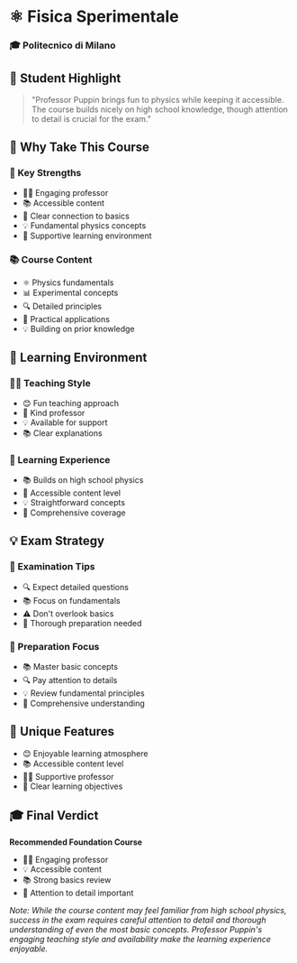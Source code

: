 # ⚛️ Fisica Sperimentale
### 🎓 Politecnico di Milano

## 💫 Student Highlight
> "Professor Puppin brings fun to physics while keeping it accessible. The course builds nicely on high school knowledge, though attention to detail is crucial for the exam."

## 🌟 Why Take This Course

### 💪 Key Strengths
- 👨‍🏫 Engaging professor
- 📚 Accessible content
- 🎯 Clear connection to basics
- 💡 Fundamental physics concepts
- 🤝 Supportive learning environment

### 📚 Course Content
- ⚛️ Physics fundamentals
- 📊 Experimental concepts
- 🔍 Detailed principles
- 🎯 Practical applications
- 💡 Building on prior knowledge

## 👥 Learning Environment

### 👨‍🏫 Teaching Style
- 😊 Fun teaching approach
- 🤝 Kind professor
- 💡 Available for support
- 📚 Clear explanations

### 📘 Learning Experience
- 📚 Builds on high school physics
- 🎯 Accessible content level
- 💡 Straightforward concepts
- 📝 Comprehensive coverage

## 💡 Exam Strategy

### 📝 Examination Tips
- 🔍 Expect detailed questions
- 📚 Focus on fundamentals
- ⚠️ Don't overlook basics
- 🎯 Thorough preparation needed

### 🎯 Preparation Focus
- 📚 Master basic concepts
- 🔍 Pay attention to details
- 💡 Review fundamental principles
- 📝 Comprehensive understanding

## 🌟 Unique Features
- 😊 Enjoyable learning atmosphere
- 📚 Accessible content level
- 👨‍🏫 Supportive professor
- 🎯 Clear learning objectives

## 🎓 Final Verdict
**Recommended Foundation Course**
- 👨‍🏫 Engaging professor
- 💡 Accessible content
- 📚 Strong basics review
- 🎯 Attention to detail important

*Note: While the course content may feel familiar from high school physics, success in the exam requires careful attention to detail and thorough understanding of even the most basic concepts. Professor Puppin's engaging teaching style and availability make the learning experience enjoyable.*